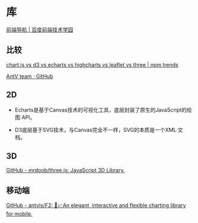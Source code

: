 # 库

[前端导航 | 百度前端技术学园](http://ife.baidu.com/encyclopedia/)

## 比较

[chart.js vs d3 vs echarts vs highcharts vs leaflet vs three | npm trends](https://www.npmtrends.com/chart.js-vs-d3-vs-echarts-vs-highcharts-vs-three-vs-leaflet)

[AntV team · GitHub](https://github.com/orgs/antvis/repositories?q=&type=&language=&sort=stargazers)

## 2D

- Echarts是基于Canvas技术的可视化工具，底层封装了原生的JavaScript的绘图 API。

- D3底层基于SVG技术，与Canvas完全不一样，SVG的本质是一个XML 文档。

## 3D

[GitHub - mrdoob/three.js: JavaScript 3D Library.](https://github.com/mrdoob/three.js)

## 移动端

[GitHub - antvis/F2: 📱📈An elegant, interactive and flexible charting library for mobile.](https://github.com/antvis/F2)
